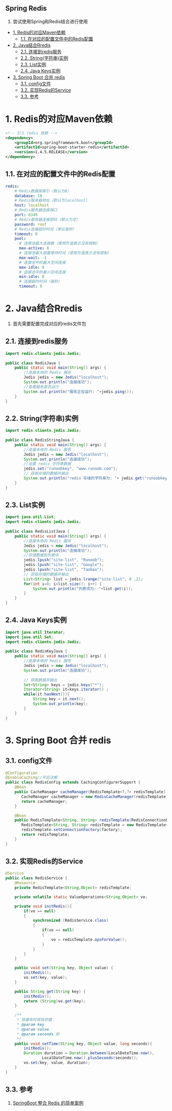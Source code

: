 Spring Redis
---
1. 尝试使用Spring和Redis结合进行使用

<!-- TOC -->

- [1. Redis的对应Maven依赖](#1-redis的对应maven依赖)
  - [1.1. 在对应的配置文件中的Redis配置](#11-在对应的配置文件中的redis配置)
- [2. Java结合Rredis](#2-java结合rredis)
  - [2.1. 连接到redis服务](#21-连接到redis服务)
  - [2.2. String(字符串)实例](#22-string字符串实例)
  - [2.3. List实例](#23-list实例)
  - [2.4. Java Keys实例](#24-java-keys实例)
- [3. Spring Boot 合并 redis](#3-spring-boot-合并-redis)
  - [3.1. config文件](#31-config文件)
  - [3.2. 实现Redis的Service](#32-实现redis的service)
  - [3.3. 参考](#33-参考)

<!-- /TOC -->

# 1. Redis的对应Maven依赖
```xml
<!-- 引入 redis 依赖 -->
<dependency>
    <groupId>org.springframework.boot</groupId>
    <artifactId>spring-boot-starter-redis</artifactId>
    <version>1.4.5.RELEASE</version>
</dependency>
```

## 1.1. 在对应的配置文件中的Redis配置
```yml
redis:
    # Redis数据库索引（默认为0）
    database: 10
    # Redis服务器地址（默认为localhost）
    host: localhost
    # Redis服务器连接端口
    port: 6349
    # Redis服务器连接密码（默认为空）
    password: root
    # Redis连接超时时间（单位毫秒）
    timeout: 0
    pool:
      # 连接池最大连接数（使用负值表示没有限制）
      max-active: 8
      # 连接池最大阻塞等待时间（使用负值表示没有限制）
      max-wait: -1
      # 连接池中的最大空闲连接
      max-idle: 8
      # 连接池中的最小空闲连接
      min-idle: 0
      # 连接超时时间（毫秒）
      timeout: 0
```

# 2. Java结合Rredis
1. 首先需要配置完成对应的redis文件包

## 2.1. 连接到redis服务
```java
import redis.clients.jedis.Jedis;
 
public class RedisJava {
    public static void main(String[] args) {
        //连接本地的 Redis 服务
        Jedis jedis = new Jedis("localhost");
        System.out.println("连接成功");
        //查看服务是否运行
        System.out.println("服务正在运行: "+jedis.ping());
    }
}
```

## 2.2. String(字符串)实例
```java
import redis.clients.jedis.Jedis;
 
public class RedisStringJava {
    public static void main(String[] args) {
        //连接本地的 Redis 服务
        Jedis jedis = new Jedis("localhost");
        System.out.println("连接成功");
        //设置 redis 字符串数据
        jedis.set("runoobkey", "www.runoob.com");
        // 获取存储的数据并输出
        System.out.println("redis 存储的字符串为: "+ jedis.get("runoobkey"));
    }
}
```

## 2.3. List实例
```java
import java.util.List;
import redis.clients.jedis.Jedis;
 
public class RedisListJava {
    public static void main(String[] args) {
        //连接本地的 Redis 服务
        Jedis jedis = new Jedis("localhost");
        System.out.println("连接成功");
        //存储数据到列表中
        jedis.lpush("site-list", "Runoob");
        jedis.lpush("site-list", "Google");
        jedis.lpush("site-list", "Taobao");
        // 获取存储的数据并输出
        List<String> list = jedis.lrange("site-list", 0 ,2);
        for(int i=0; i<list.size(); i++) {
            System.out.println("列表项为: "+list.get(i));
        }
    }
}
```

## 2.4. Java Keys实例
```java
import java.util.Iterator;
import java.util.Set;
import redis.clients.jedis.Jedis;
 
public class RedisKeyJava {
    public static void main(String[] args) {
        //连接本地的 Redis 服务
        Jedis jedis = new Jedis("localhost");
        System.out.println("连接成功");
 
        // 获取数据并输出
        Set<String> keys = jedis.keys("*"); 
        Iterator<String> it=keys.iterator() ;   
        while(it.hasNext()){   
            String key = it.next();   
            System.out.println(key);   
        }
    }
}
```

# 3. Spring Boot 合并 redis

## 3.1. config文件
```java
@Configuration  
@EnableCaching//开启注解  
public class RedisConfig extends CachingConfigurerSupport {
    @Bean
    public CacheManager cacheManager(RedisTemplate<?,?> redisTemplate) {
       CacheManager cacheManager = new RedisCacheManager(redisTemplate);
       return cacheManager;
    }

    @Bean
    public RedisTemplate<String, String> redisTemplate(RedisConnectionFactory factory) {
       RedisTemplate<String, String> redisTemplate = new RedisTemplate<String, String>();
       redisTemplate.setConnectionFactory(factory);
       return redisTemplate;
    }
}
```

## 3.2. 实现Redis的Service
```java
@Service
public class RedisService {
    @Resource
    private RedisTemplate<String,Object> redisTemplate;

    private volatile static ValueOperations<String,Object> vo;

    private void initRedis(){
        if(vo == null)
        {
            synchronized (RedisService.class)
            {
                if(vo == null)
                {
                    vo = redisTemplate.opsForValue();
                }
            }
        }
    }

    public void set(String key, Object value) {
        initRedis();
        vo.set(key, value);
    }

    public String get(String key) {
        initRedis();
        return (String)vo.get(key);
    }

    /**
     * 放置有时效性的键
     * @param key
     * @param value
     * @param seconds 秒
     */
    public void setTime(String key, Object value, long seconds){
        initRedis();
        Duration duration = Duration.between(LocalDateTime.now(),
                LocalDateTime.now().plusSeconds(seconds));
        vo.set(key, value, duration);
    }
}

```

## 3.3. 参考
1. <a href = "https://blog.csdn.net/change_on/article/details/62059833?depth_1-utm_source=distribute.pc_relevant.none-task&utm_source=distribute.pc_relevant.none-task">SpringBoot 整合 Redis 的简单案例</a>